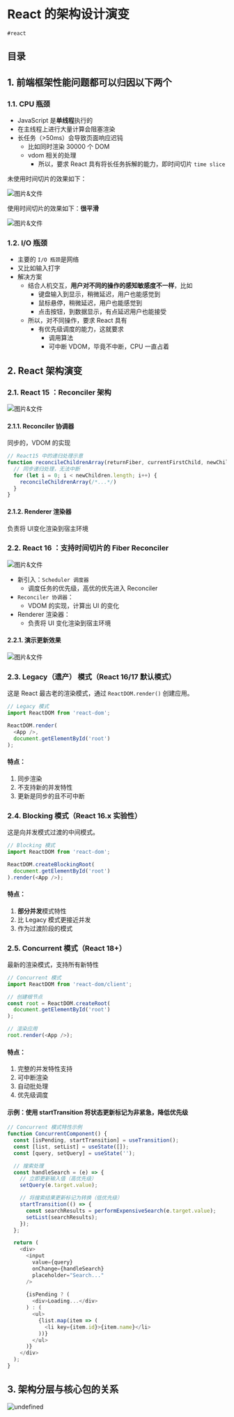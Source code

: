 
# React 的架构设计演变

`#react` 


## 目录
<!-- toc -->
 ## 1. 前端框架性能问题都可以归因以下两个 

### 1.1. CPU 瓶颈

- JavaScript 是**单线程**执行的
- 在主线程上进行大量计算会阻塞渲染
- 长任务（>50ms）会导致页面响应迟钝
	- 比如同时渲染 30000 个 DOM
	- vdom 相关的处理
		- 所以，要求 React 具有将长任务拆解的能力，即时间切片 `time slice`

未使用时间切片的效果如下：

![图片&文件](./files/20241029.png)

使用时间切片的效果如下：**很平滑**

![图片&文件](./files/20241029-1.png)


### 1.2. I/O 瓶颈

- 主要的 `I/O 瓶颈`是网络
- 又比如输入打字
- 解决方案
	- 结合人机交互，**用户对不同的操作的感知敏感度不一样**，比如
		- 键盘输入到显示，稍微延迟，用户也能感觉到
		- 鼠标悬停，稍微延迟，用户也能感觉到
		- 点击按钮，到数据显示，有点延迟用户也能接受
	- 所以，对不同操作，要求 React 具有
		- 有优先级调度的能力，这就要求
			- 调用算法
			- 可中断 VDOM，毕竟不中断，CPU 一直占着

## 2. React 架构演变

### 2.1. React 15 ：Reconciler 架构

![图片&文件](./files/20241031-21.png)

#### 2.1.1. Reconciler 协调器

同步的，VDOM 的实现

```javascript hl:3
// React15 中的递归处理示意
function reconcileChildrenArray(returnFiber, currentFirstChild, newChildren) {
  // 同步递归处理，无法中断
  for (let i = 0; i < newChildren.length; i++) {
    reconcileChildrenArray(/*...*/)
  }
}
```

#### 2.1.2. Renderer 渲染器

负责将 UI变化渲染到宿主环境

### 2.2. React 16 ：支持时间切片的 Fiber Reconciler

![图片&文件](./files/20241031-22.png)

- 新引入：`Scheduler 调度器`
	- 调度任务的优先级，高优的优先进入 Reconciler
- `Reconciler 协调器`：
	- VDOM 的实现，计算出 UI 的变化
- Renderer 渲染器：
	- 负责将 UI 变化渲染到宿主环境

#### 2.2.1. 演示更新效果

![图片&文件](./files/20241029-2.png)

### 2.3. Legacy（遗产） 模式（React 16/17 默认模式）

这是 React 最古老的渲染模式，通过 `ReactDOM.render()` 创建应用。

```javascript
// Legacy 模式
import ReactDOM from 'react-dom';

ReactDOM.render(
  <App />,
  document.getElementById('root')
);
```

#### 特点：

1. 同步渲染
2. 不支持新的并发特性
3. 更新是同步的且不可中断

### 2.4. Blocking 模式（React 16.x 实验性）

这是向并发模式过渡的中间模式。

```javascript hl:4
// Blocking 模式
import ReactDOM from 'react-dom';

ReactDOM.createBlockingRoot(
  document.getElementById('root')
).render(<App />);
```

#### 特点：

1. **部分并发**模式特性
2. 比 Legacy 模式更接近并发
3. 作为过渡阶段的模式

### 2.5. Concurrent 模式（React 18+）

最新的渲染模式，支持所有新特性

```javascript hl:5
// Concurrent 模式
import ReactDOM from 'react-dom/client';

// 创建根节点
const root = ReactDOM.createRoot(
  document.getElementById('root')
);

// 渲染应用
root.render(<App />);
```

#### 特点：

1. 完整的并发特性支持
2. 可中断渲染
3. 自动批处理
4. 优先级调度

#### 示例：使用 startTransition 将状态更新标记为非紧急，降低优先级

```javascript hl:12,9
// Concurrent 模式特性示例
function ConcurrentComponent() {
  const [isPending, startTransition] = useTransition();
  const [list, setList] = useState([]);
  const [query, setQuery] = useState('');

  // 搜索处理
  const handleSearch = (e) => {
    // 立即更新输入值（高优先级）
    setQuery(e.target.value);

    // 将搜索结果更新标记为转换（低优先级）
    startTransition(() => {
      const searchResults = performExpensiveSearch(e.target.value);
      setList(searchResults);
    });
  };

  return (
    <div>
      <input
        value={query}
        onChange={handleSearch}
        placeholder="Search..."
      />
      
      {isPending ? (
        <div>Loading...</div>
      ) : (
        <ul>
          {list.map(item => (
            <li key={item.id}>{item.name}</li>
          ))}
        </ul>
      )}
    </div>
  );
}
```



## 3. 架构分层与核心包的关系

![undefined](#)